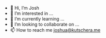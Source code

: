 - 👋 Hi, I’m Josh
- 👀 I’m interested in ...
- 🌱 I’m currently learning ...
- 💞️ I’m looking to collaborate on ...
- 📫 How to reach me joshua@kutschera.me

<!---
joshuakutschera/joshuakutschera is a ✨ special ✨ repository because its `README.md` (this file) appears on your GitHub profile.
You can click the Preview link to take a look at your changes.
--->
